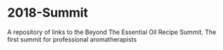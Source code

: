 # 2018-Summit
A repository of links to the Beyond The Essential Oil Recipe Summit. The first summit for professional aromatherapists
